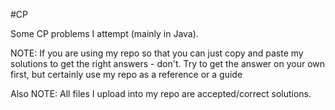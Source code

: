 #CP

Some CP problems I attempt (mainly in Java).

NOTE: If you are using my repo so that you can just copy and paste my solutions to get the right answers - don't. Try to get the answer on your own first, but certainly use my repo as a reference or a guide

Also NOTE: All files I upload into my repo are accepted/correct solutions.
